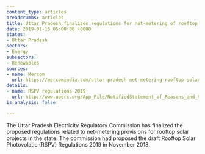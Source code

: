 ```yaml
---
content_type: articles
breadcrumbs: articles
title: Uttar Pradesh finalizes regulations for net-metering of rooftop solar
date: 2019-01-16 05:00:00 +0000
states:
- Uttar Pradesh
sectors:
- Energy
subsectors:
- Renewables
sources:
- name: Mercom
  url: https://mercomindia.com/uttar-pradesh-net-metering-rooftop-solar-2-mw/
details:
- name: RSPV regulations 2019
  url: http://www.uperc.org/App_File/NotifiedStatement_of_Reasons_and_RSPV_Regulations_2019-rar17201943530PM.rar
is_analysis: false

---
```

The Uttar Pradesh Electricity Regulatory Commission has finalized the proposed regulations related to net-metering provisions for rooftop solar projects in the state. The commission had proposed the draft Rooftop Solar Photovolatic (RSPV) Regulations 2019 in November 2018.